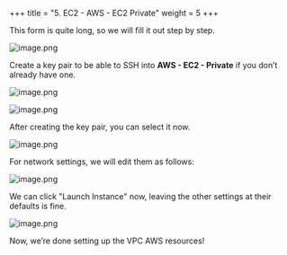 +++
title = "5. EC2 - AWS - EC2 Private"
weight = 5
+++


This form is quite long, so we will fill it out step by step.


![image.png](/images/003-iii-setup-vpc-aws-resources/12-723638-image.png)


Create a key pair to be able to SSH into **AWS - EC2 - Private** if you don’t already have one.


![image.png](/images/003-iii-setup-vpc-aws-resources/12-174885-image.png)


![image.png](/images/003-iii-setup-vpc-aws-resources/12-909562-image.png)


After creating the key pair, you can select it now.


![image.png](/images/003-iii-setup-vpc-aws-resources/12-491689-image.png)


For network settings, we will edit them as follows:


![image.png](/images/003-iii-setup-vpc-aws-resources/12-659316-image.png)


We can click "Launch Instance" now, leaving the other settings at their defaults is fine.


![image.png](/images/003-iii-setup-vpc-aws-resources/12-425649-image.png)


Now, we’re done setting up the VPC AWS resources!


